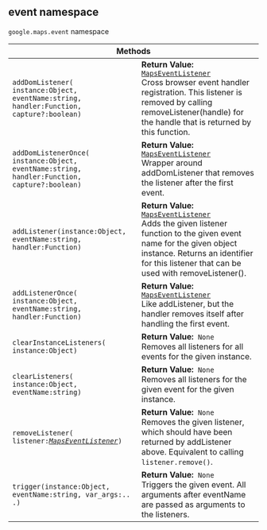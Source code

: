 <h2 id="event"> event namespace </h2><p>
<code><span itemprop="path">google.maps</span>.<span itemprop="name">event</span></code>
namespace
</p><div class="devsite-table-wrapper"><table class="methods responsive" summary="namespace event - Static Methods">
<thead>
<tr><th colspan="2">Methods</th>
</tr></thead>
<tbody>
<tr>
<td><code><span>addDomListener(<wbr>instance:Object,<wbr> eventName:string,<wbr> handler:Function,<wbr> capture?:boolean)</span></code></td>
<td><div><strong>Return Value:</strong>&nbsp; <code><a href="https://github.com/amenadiel/google-maps-documentation/blob/master/docs/MapsEventListener.md">MapsEventListener</a></code></div>
<div class="desc">Cross browser event handler registration. This listener is removed by calling removeListener(handle) for the handle that is returned by this function.</div></td>
</tr>
<tr>
<td><code><span>addDomListenerOnce(<wbr>instance:Object,<wbr> eventName:string,<wbr> handler:Function,<wbr> capture?:boolean)</span></code></td>
<td><div><strong>Return Value:</strong>&nbsp; <code><a href="https://github.com/amenadiel/google-maps-documentation/blob/master/docs/MapsEventListener.md">MapsEventListener</a></code></div>
<div class="desc">Wrapper around addDomListener that removes the listener after the first event.</div></td>
</tr>
<tr>
<td><code><span>addListener(<wbr>instance:Object,<wbr> eventName:string,<wbr> handler:Function)</span></code></td>
<td><div><strong>Return Value:</strong>&nbsp; <code><a href="https://github.com/amenadiel/google-maps-documentation/blob/master/docs/MapsEventListener.md">MapsEventListener</a></code></div>
<div class="desc">Adds the given listener function to the given event name for the given object instance. Returns an identifier for this listener that can be used with removeListener().</div></td>
</tr>
<tr>
<td><code><span>addListenerOnce(<wbr>instance:Object,<wbr> eventName:string,<wbr> handler:Function)</span></code></td>
<td><div><strong>Return Value:</strong>&nbsp; <code><a href="https://github.com/amenadiel/google-maps-documentation/blob/master/docs/MapsEventListener.md">MapsEventListener</a></code></div>
<div class="desc">Like addListener, but the handler removes itself after handling the first event.</div></td>
</tr>
<tr>
<td><code><span>clearInstanceListeners(<wbr>instance:Object)</span></code></td>
<td><div><strong>Return Value:</strong>&nbsp; <code>None</code></div>
<div class="desc">Removes all listeners for all events for the given instance.</div></td>
</tr>
<tr>
<td><code><span>clearListeners(<wbr>instance:Object,<wbr> eventName:string)</span></code></td>
<td><div><strong>Return Value:</strong>&nbsp; <code>None</code></div>
<div class="desc">Removes all listeners for the given event for the given instance.</div></td>
</tr>
<tr>
<td><code><span>removeListener(<wbr>listener:</span><a href="https://github.com/amenadiel/google-maps-documentation/blob/master/docs/MapsEventListener.md"><em><span>MapsEventListener</span></em></a><span>)</span></code></td>
<td><div><strong>Return Value:</strong>&nbsp; <code>None</code></div>
<div class="desc">Removes the given listener, which should have been returned by addListener above. Equivalent to calling <code>listener.remove()</code>.</div></td>
</tr>
<tr>
<td><code><span>trigger(<wbr>instance:Object,<wbr> eventName:string,<wbr> var_args:.<wbr>.<wbr>.)</span></code></td>
<td><div><strong>Return Value:</strong>&nbsp; <code>None</code></div>
<div class="desc">Triggers the given event. All arguments after eventName are passed as arguments to the listeners.</div></td>
</tr>
</tbody>
</table></div>